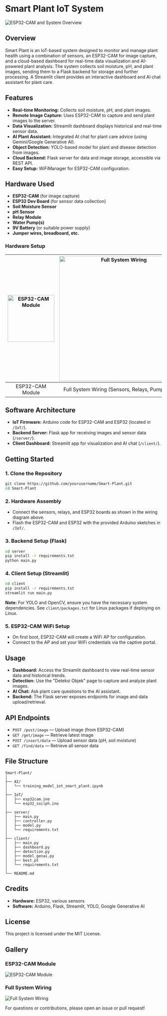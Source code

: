 # Smart Plant IoT System

![ESP32-CAM and System Overview](images/esp32-cam.jpg)

## Overview

Smart Plant is an IoT-based system designed to monitor and manage plant health using a combination of sensors, an ESP32-CAM for image capture, and a cloud-based dashboard for real-time data visualization and AI-powered plant analysis. The system collects soil moisture, pH, and plant images, sending them to a Flask backend for storage and further processing. A Streamlit client provides an interactive dashboard and AI chat assistant for plant care.

## Features

- **Real-time Monitoring:** Collects soil moisture, pH, and plant images.
- **Remote Image Capture:** Uses ESP32-CAM to capture and send plant images to the server.
- **Data Visualization:** Streamlit dashboard displays historical and real-time sensor data.
- **AI Plant Assistant:** Integrated AI chat for plant care advice (using Gemini/Google Generative AI).
- **Object Detection:** YOLO-based model for plant and disease detection from images.
- **Cloud Backend:** Flask server for data and image storage, accessible via REST API.
- **Easy Setup:** WiFiManager for ESP32-CAM configuration.

## Hardware Used

- **ESP32-CAM** (for image capture)
- **ESP32 Dev Board** (for sensor data collection)
- **Soil Moisture Sensor**
- **pH Sensor**
- **Relay Module**
- **Water Pump(s)**
- **9V Battery** (or suitable power supply)
- **Jumper wires, breadboard, etc.**

### Hardware Setup

| <img src="images/esp32-cam-alone.jpg" alt="ESP32-CAM Module" width="150"> | <img src="images/system-wiring.jpg" alt="Full System Wiring" width="400"> |
|:-----------------------------------------:|:-----------------------------------------------:|
| ESP32-CAM Module                          | Full System Wiring (Sensors, Relays, Pumps, etc.)|

## Software Architecture

- **IoT Firmware:** Arduino code for ESP32-CAM and ESP32 (located in `/IoT/`).
- **Backend Server:** Flask app for receiving images and sensor data (`/server/`).
- **Client Dashboard:** Streamlit app for visualization and AI chat (`/client/`).

## Getting Started

### 1. Clone the Repository

```bash
git clone https://github.com/yourusername/Smart-Plant.git
cd Smart-Plant
```

### 2. Hardware Assembly
- Connect the sensors, relays, and ESP32 boards as shown in the wiring diagram above.
- Flash the ESP32-CAM and ESP32 with the provided Arduino sketches in `/IoT/`.

### 3. Backend Setup (Flask)

```bash
cd server
pip install -r requirements.txt
python main.py
```

### 4. Client Setup (Streamlit)

```bash
cd client
pip install -r requirements.txt
streamlit run main.py
```

**Note:** For YOLO and OpenCV, ensure you have the necessary system dependencies. See `client/packages.txt` for Linux packages if deploying on Linux.

### 5. ESP32-CAM WiFi Setup
- On first boot, ESP32-CAM will create a WiFi AP for configuration.
- Connect to the AP and set your WiFi credentials via the captive portal.

## Usage

- **Dashboard:** Access the Streamlit dashboard to view real-time sensor data and historical trends.
- **Detection:** Use the "Deteksi Objek" page to capture and analyze plant images.
- **AI Chat:** Ask plant care questions to the AI assistant.
- **Backend:** The Flask server exposes endpoints for image and data upload/retrieval.

## API Endpoints

- `POST /post/image` — Upload image (from ESP32-CAM)
- `GET /get/image` — Retrieve latest image
- `POST /insert/data` — Upload sensor data (pH, soil moisture)
- `GET /find/data` — Retrieve all sensor data

## File Structure

```plaintext
Smart-Plant/
│
├── AI/
│   └── training_model_iot_smart_plant.ipynb
│
├── IoT/
│   ├── esp32cam.ino
│   └── esp32_soilph.ino
│
├── server/
│   ├── main.py
│   ├── controller.py
│   ├── model.py
│   └── requirements.txt
│
├── client/
│   ├── main.py
│   ├── dashboard.py
│   ├── detection.py
│   ├── model_genai.py
│   ├── best.pt
│   └── requirements.txt
│
└── README.md
```

## Credits

- **Hardware:** ESP32, various sensors
- **Software:** Arduino, Flask, Streamlit, YOLO, Google Generative AI

## License

This project is licensed under the MIT License.

## Gallery

### ESP32-CAM Module
![ESP32-CAM Module](images/esp32-cam-alone.jpg)

### Full System Wiring
![Full System Wiring](images/system-wiring.jpg)

For questions or contributions, please open an issue or pull request!
